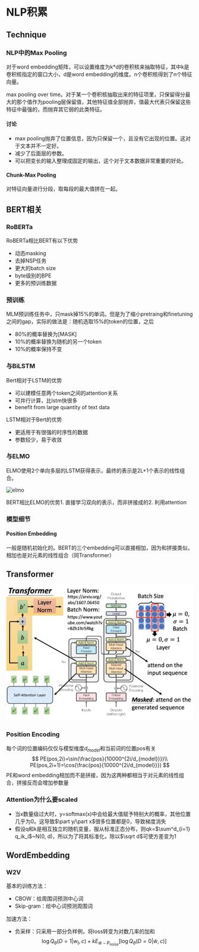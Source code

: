 # NLP积累

## Technique

### NLP中的Max Pooling

对于word embedding矩阵，可以设置维度为k*d的卷积核来抽取特征，其中k是卷积核指定的窗口大小，d是word embedding的维度。n个卷积核得到了n个特征向量。

max pooling over time。对于某一个卷积核抽取出来的特征项里，只保留得分最大的那个值作为pooling层保留值，其他特征值全部抛弃，值最大代表只保留这些特征中最强的，而抛弃其它弱的此类特征。

#### 讨论

- max pooling抛弃了位置信息，因为只保留一个，且没有它出现的位置。这对于文本并不一定好。
- 减少了后面层的参数。
- 可以把变长的输入整理成固定的输出，这个对于文本数据非常重要的好处。

#### Chunk-Max Pooling

对特征向量进行分段，取每段的最大值拼在一起。

## BERT相关

### RoBERTa

RoBERTa相比BERT有以下优势

- 动态masking
- 去掉NSP任务
- 更大的batch size
- byte级别的BPE
- 更多的预训练数据

### 预训练

MLM预训练任务中，只mask掉15%的单词。但是为了缩小pretraing和finetuning之间的gap，实际的做法是：随机选取15%的token的位置，之后

- 80%的概率替换为[MASK]
- 10%的概率替换为随机的另一个token
- 10%的概率保持不变

### 与BiLSTM

Bert相对于LSTM的优势

- 可以建模任意两个token之间的attention关系
- 可并行计算，比lstm快很多
- benefit from large quantity of text data

LSTM相对于Bert的优势

- 更适用于有很强的时序性的数据
- 参数较少，易于收敛

### 与ELMO

ELMO使用2个单向多层的LSTM获得表示，最终的表示是2L+1个表示的线性组合。

![elmo](..\img\elmo.png)

BERT相比ELMO的优势1. 直接学习双向的表示，而非拼接成的2. 利用attention

### 模型细节

#### Position Embedding

一般是随机初始化的。BERT的三个embedding可以直接相加，因为和拼接类似，相加也是对元素的线性组合（同Transformer）

## Transformer

![](../../img/Transformer.png)

### Position Encoding

每个词的位置编码仅仅与模型维度$d_{model}$和当前词的位置pos有关
$$
PE(pos,2i)=\sin(\frac{pos}{10000^{2i/d_{model}}})\\
PE(pos,2i+1)=\cos(\frac{pos}{10000^{2i/d_{model}}})
$$
PE和word embedding相加而不是拼接，因为这两种都相当于对元素的线性组合，拼接反而会增加参数量

### Attention为什么要scaled

- 当x数量级过大时，y=softmax(x)中会给最大值赋予特别大的概率，其他位置几乎为0。这导致$\part y/\part x$很多位置都是0，导致梯度消失
- 假设q和k是相互独立的随机变量，服从标准正态分布，则qk=$\sum^d_{i=1} q_ik_i$~N(0, d)，所以为了将其标准化，除以$\sqrt d$可使方差变为1

## WordEmbedding

### W2V

基本的训练方法：

- CBOW：给周围词预测中心词
- Skip-gram：给中心词预测周围词

加速方法：

- 负采样：只采用一部分负样例，将loss转变为对数几率的加和
  $$
  \log Q_\theta(D=1|w_t,c)+kE_{\tilde w-P_{noise}}[\log Q_\theta(D=0|\tilde w,c)]
  $$

